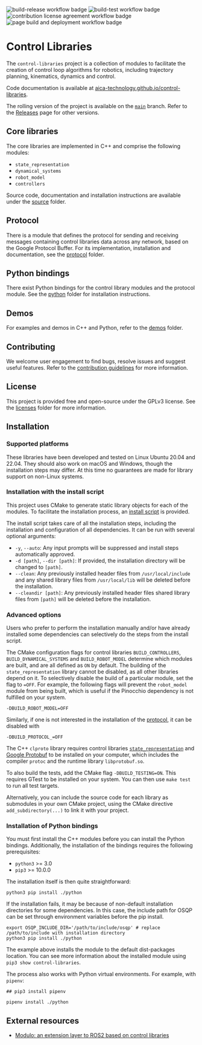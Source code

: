 <span>
    <img alt="build-release workflow badge" src="https://github.com/aica-technology/control-libraries/actions/workflows/build-release.yml/badge.svg">
    <img alt="build-test workflow badge" src="https://github.com/aica-technology/control-libraries/actions/workflows/build-test.yml/badge.svg?branch=main">
    <img alt="contribution license agreement workflow badge" src="https://github.com/aica-technology/control-libraries/actions/workflows/check-contribution.yml/badge.svg?branch=main">
    <img alt="page build and deployment workflow badge" src="https://github.com/aica-technology/control-libraries/actions/workflows/generate-docs.yml/badge.svg?branch=main">
</span>

# Control Libraries

The `control-libraries` project is a collection of modules to facilitate the creation of control loop algorithms for
robotics, including trajectory planning, kinematics, dynamics and control.

Code documentation is available at
[aica-technology.github.io/control-libraries](https://aica-technology.github.io/control-libraries).

The rolling version of the project is available on the
[`main`](https://github.com/aica-technology/control-libraries/tree/main) branch. Refer to the
[Releases](https://github.com/aica-technology/control-libraries/releases) page for other versions.

## Core libraries

The core libraries are implemented in C++ and comprise the following modules:

- `state_representation`
- `dynamical_systems`
- `robot_model`
- `controllers`

Source code, documentation and installation instructions are available under the [source](./source) folder.

## Protocol

There is a module that defines the protocol for sending and receiving messages containing control libraries data across
any network, based on the Google Protocol Buffer. For its implementation, installation and documentation, see the
[protocol](./protocol) folder.

## Python bindings

There exist Python bindings for the control library modules and the protocol module. See the [python](./python)
folder for installation instructions.

## Demos

For examples and demos in C++ and Python, refer to the [demos](./demos) folder.

## Contributing

We welcome user engagement to find bugs, resolve issues and suggest useful features. Refer to the
[contribution guidelines](./CONTRIBUTING.md) for more information.

## License

This project is provided free and open-source under the GPLv3 license. See the [licenses](./licenses) folder for more
information.

## Installation

### Supported platforms

These libraries have been developed and tested on Linux Ubuntu 20.04 and 22.04. They should also work on macOS and
Windows, though the installation steps may differ. At this time no guarantees are made for library support on non-Linux
systems.

### Installation with the install script

This project uses CMake to generate static library objects for each of the modules. To facilitate the installation
process, an [install script](./install.sh) is provided.

The install script takes care of all the installation steps, including the installation and configuration of all
dependencies. It can be run with several optional arguments:
- `-y`, `--auto`: Any input prompts will be suppressed and install steps automatically approved.
- `-d [path]`, `--dir [path]`: If provided, the installation directory will be changed to `[path]`.
- `--clean`: Any previously installed header files from `/usr/local/include` and any shared library files from
  `/usr/local/lib` will be deleted before the installation.
- `--cleandir [path]`: Any previously installed header files shared library files from `[path]` will be deleted before
  the installation.

### Advanced options

Users who prefer to perform the installation manually and/or have already installed some dependencies can selectively
do the steps from the install script.

The CMake configuration flags for control libraries `BUILD_CONTROLLERS`, `BUILD_DYNAMICAL_SYSTEMS` and
`BUILD_ROBOT_MODEL` determine which modules are built, and are all defined as `ON` by default. The building of the
`state_representation` library cannot be disabled, as all other libraries depend on it. To selectively disable the build
of a particular module, set the flag to `=OFF`. For example, the following flags will prevent the `robot_model` module
from being built, which is useful if the Pinocchio dependency is not fulfilled on your system. 

```shell script
-DBUILD_ROBOT_MODEL=OFF
```

Similarly, if one is not interested in the installation of the [protocol](./protocol/README.md), it can be disabled with

```shell script
-DBUILD_PROTOCOL_=OFF
```

The C++ `clproto` library requires control libraries [`state_representation`](../source/state_representation/README.md)
and [Google Protobuf](https://github.com/protocolbuffers/protobuf/blob/master/src/README.md)
to be installed on your computer, which includes the compiler `protoc` and the runtime library `libprotobuf.so`.

To also build the tests, add the CMake flag `-DBUILD_TESTING=ON`. This requires GTest to be installed on your system.
You can then use `make test` to run all test targets.

Alternatively, you can include the source code for each library as submodules in your own CMake project, using the CMake
directive `add_subdirectory(...)` to link it with your project.

### Installation of Python bindings

You must first install the C++ modules before you can install the Python bindings. Additionally, the installation of the
bindings requires the following prerequisites:
- `python3` >= 3.0
- `pip3` >= 10.0.0

The installation itself is then quite straightforward:
```shell
python3 pip install ./python
```

If the installation fails, it may be because of non-default installation directories for some dependencies. In this
case, the include path for OSQP can be set through environment variables before the pip install.

```shell
export OSQP_INCLUDE_DIR='/path/to/include/osqp' # replace /path/to/include with installation directory
python3 pip install ./python
```

The example above installs the module to the default dist-packages location. You can see more information about the
installed module using `pip3 show control-libraries`.

The process also works with Python virtual environments. For example, with `pipenv`:

```shell script
## pip3 install pipenv

pipenv install ./python
```

## External resources

- [Modulo: an extension layer to ROS2 based on control libraries](https://github.com/aica-technology/modulo)
